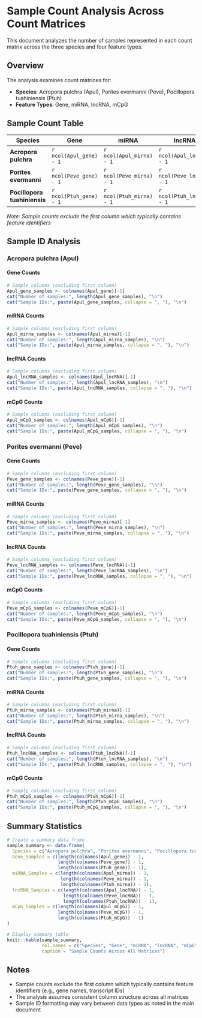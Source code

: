 # Sample Count Analysis Across Count Matrices

This document analyzes the number of samples represented in each count matrix across the three species and four feature types.

## Overview

The analysis examines count matrices for:
- **Species**: Acropora pulchra (Apul), Porites evermanni (Peve), Pocillopora tuahiniensis (Ptuh)
- **Feature Types**: Gene, miRNA, lncRNA, mCpG

## Sample Count Table

| Species | Gene | miRNA | lncRNA | mCpG |
|---------|------|-------|--------|------|
| **Acropora pulchra** | `r ncol(Apul_gene) - 1` | `r ncol(Apul_mirna) - 1` | `r ncol(Apul_lncRNA) - 1` | `r ncol(Apul_mCpG) - 1` |
| **Porites evermanni** | `r ncol(Peve_gene) - 1` | `r ncol(Peve_mirna) - 1` | `r ncol(Peve_lncRNA) - 1` | `r ncol(Peve_mCpG) - 1` |
| **Pocillopora tuahiniensis** | `r ncol(Ptuh_gene) - 1` | `r ncol(Ptuh_mirna) - 1` | `r ncol(Ptuh_lncRNA) - 1` | `r ncol(Ptuh_mCpG) - 1` |

*Note: Sample counts exclude the first column which typically contains feature identifiers*

## Sample ID Analysis

### Acropora pulchra (Apul)

#### Gene Counts
```r
# Sample columns (excluding first column)
Apul_gene_samples <- colnames(Apul_gene)[-1]
cat("Number of samples:", length(Apul_gene_samples), "\n")
cat("Sample IDs:", paste(Apul_gene_samples, collapse = ", "), "\n")
```

#### miRNA Counts
```r
# Sample columns (excluding first column)
Apul_mirna_samples <- colnames(Apul_mirna)[-1]
cat("Number of samples:", length(Apul_mirna_samples), "\n")
cat("Sample IDs:", paste(Apul_mirna_samples, collapse = ", "), "\n")
```

#### lncRNA Counts
```r
# Sample columns (excluding first column)
Apul_lncRNA_samples <- colnames(Apul_lncRNA)[-1]
cat("Number of samples:", length(Apul_lncRNA_samples), "\n")
cat("Sample IDs:", paste(Apul_lncRNA_samples, collapse = ", "), "\n")
```

#### mCpG Counts
```r
# Sample columns (excluding first column)
Apul_mCpG_samples <- colnames(Apul_mCpG)[-1]
cat("Number of samples:", length(Apul_mCpG_samples), "\n")
cat("Sample IDs:", paste(Apul_mCpG_samples, collapse = ", "), "\n")
```

### Porites evermanni (Peve)

#### Gene Counts
```r
# Sample columns (excluding first column)
Peve_gene_samples <- colnames(Peve_gene)[-1]
cat("Number of samples:", length(Peve_gene_samples), "\n")
cat("Sample IDs:", paste(Peve_gene_samples, collapse = ", "), "\n")
```

#### miRNA Counts
```r
# Sample columns (excluding first column)
Peve_mirna_samples <- colnames(Peve_mirna)[-1]
cat("Number of samples:", length(Peve_mirna_samples), "\n")
cat("Sample IDs:", paste(Peve_mirna_samples, collapse = ", "), "\n")
```

#### lncRNA Counts
```r
# Sample columns (excluding first column)
Peve_lncRNA_samples <- colnames(Peve_lncRNA)[-1]
cat("Number of samples:", length(Peve_lncRNA_samples), "\n")
cat("Sample IDs:", paste(Peve_lncRNA_samples, collapse = ", "), "\n")
```

#### mCpG Counts
```r
# Sample columns (excluding first column)
Peve_mCpG_samples <- colnames(Peve_mCpG)[-1]
cat("Number of samples:", length(Peve_mCpG_samples), "\n")
cat("Sample IDs:", paste(Peve_mCpG_samples, collapse = ", "), "\n")
```

### Pocillopora tuahiniensis (Ptuh)

#### Gene Counts
```r
# Sample columns (excluding first column)
Ptuh_gene_samples <- colnames(Ptuh_gene)[-1]
cat("Number of samples:", length(Ptuh_gene_samples), "\n")
cat("Sample IDs:", paste(Ptuh_gene_samples, collapse = ", "), "\n")
```

#### miRNA Counts
```r
# Sample columns (excluding first column)
Ptuh_mirna_samples <- colnames(Ptuh_mirna)[-1]
cat("Number of samples:", length(Ptuh_mirna_samples), "\n")
cat("Sample IDs:", paste(Ptuh_mirna_samples, collapse = ", "), "\n")
```

#### lncRNA Counts
```r
# Sample columns (excluding first column)
Ptuh_lncRNA_samples <- colnames(Ptuh_lncRNA)[-1]
cat("Number of samples:", length(Ptuh_lncRNA_samples), "\n")
cat("Sample IDs:", paste(Ptuh_lncRNA_samples, collapse = ", "), "\n")
```

#### mCpG Counts
```r
# Sample columns (excluding first column)
Ptuh_mCpG_samples <- colnames(Ptuh_mCpG)[-1]
cat("Number of samples:", length(Ptuh_mCpG_samples), "\n")
cat("Sample IDs:", paste(Ptuh_mCpG_samples, collapse = ", "), "\n")
```

## Summary Statistics

```r
# Create a summary data frame
sample_summary <- data.frame(
  Species = c("Acropora pulchra", "Porites evermanni", "Pocillopora tuahiniensis"),
  Gene_Samples = c(length(colnames(Apul_gene)) - 1, 
                   length(colnames(Peve_gene)) - 1, 
                   length(colnames(Ptuh_gene)) - 1),
  miRNA_Samples = c(length(colnames(Apul_mirna)) - 1, 
                    length(colnames(Peve_mirna)) - 1, 
                    length(colnames(Ptuh_mirna)) - 1),
  lncRNA_Samples = c(length(colnames(Apul_lncRNA)) - 1, 
                     length(colnames(Peve_lncRNA)) - 1, 
                     length(colnames(Ptuh_lncRNA)) - 1),
  mCpG_Samples = c(length(colnames(Apul_mCpG)) - 1, 
                   length(colnames(Peve_mCpG)) - 1, 
                   length(colnames(Ptuh_mCpG)) - 1)
)

# Display summary table
knitr::kable(sample_summary, 
             col.names = c("Species", "Gene", "miRNA", "lncRNA", "mCpG"),
             caption = "Sample Counts Across All Matrices")
```

## Notes

- Sample counts exclude the first column which typically contains feature identifiers (e.g., gene names, transcript IDs)
- The analysis assumes consistent column structure across all matrices
- Sample ID formatting may vary between data types as noted in the main document
